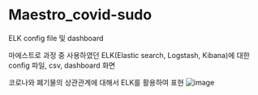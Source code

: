 # Maestro_covid-sudo
ELK config file 및 dashboard 

마에스트로 과정 중 사용하였던 ELK(Elastic search, Logstash, Kibana)에 대한 config 파일, csv, dashboard 화면 

코로나와 폐기물의 상관관계에 대해서 ELK를 활용하여 표현 
![image](https://user-images.githubusercontent.com/81627617/114875638-74363980-9e38-11eb-8fbf-d9a1e964bded.png)
